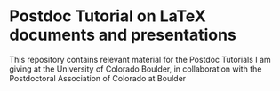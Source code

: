 # Postdoc Tutorial on LaTeX documents and presentations

This repository contains relevant material for the Postdoc Tutorials I am giving at the University of Colorado Boulder, in collaboration with the Postdoctoral Association of Colorado at Boulder
